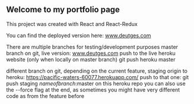 ## Welcome to my portfolio page

This project was created with React and React-Redux

You can find the deployed version here: www.deutges.com


There are multiple branches for testing/development purposes
master branch on git, live version: www.deutges.com
push to the live heroku website (only when locally on master branch)
git push heroku master

different branch on git, depending on the current feature, staging origin to heroku: https://pacific-waters-60077.herokuapp.com/
push to that one: git push staging *nameofbranch*:master
on this heroku repo you can also use the --force flag at the end, as sometimes you might have very different code as from the feature before